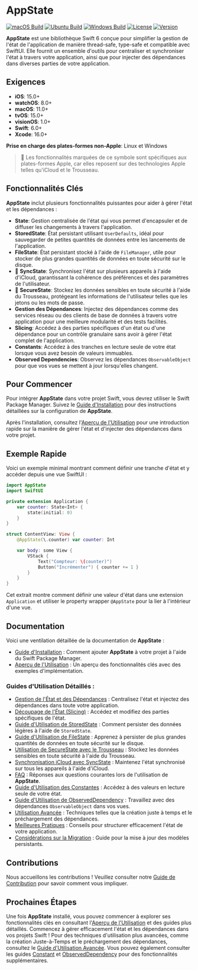 # AppState

[![macOS Build](https://img.shields.io/github/actions/workflow/status/0xLeif/AppState/macOS.yml?label=macOS&branch=main)](https://github.com/0xLeif/AppState/actions/workflows/macOS.yml)
[![Ubuntu Build](https://img.shields.io/github/actions/workflow/status/0xLeif/AppState/ubuntu.yml?label=Ubuntu&branch=main)](https://github.com/0xLeif/AppState/actions/workflows/ubuntu.yml)
[![Windows Build](https://img.shields.io/github/actions/workflow/status/0xLeif/AppState/windows.yml?label=Windows&branch=main)](https://github.com/0xLeif/AppState/actions/workflows/windows.yml)
[![License](https://img.shields.io/github/license/0xLeif/AppState)](https://github.com/0xLeif/AppState/blob/main/LICENSE)
[![Version](https://img.shields.io/github/v/release/0xLeif/AppState)](https://github.com/0xLeif/AppState/releases)

**AppState** est une bibliothèque Swift 6 conçue pour simplifier la gestion de l'état de l'application de manière thread-safe, type-safe et compatible avec SwiftUI. Elle fournit un ensemble d'outils pour centraliser et synchroniser l'état à travers votre application, ainsi que pour injecter des dépendances dans diverses parties de votre application.

## Exigences

- **iOS**: 15.0+
- **watchOS**: 8.0+
- **macOS**: 11.0+
- **tvOS**: 15.0+
- **visionOS**: 1.0+
- **Swift**: 6.0+
- **Xcode**: 16.0+

**Prise en charge des plates-formes non-Apple**: Linux et Windows

> 🍎 Les fonctionnalités marquées de ce symbole sont spécifiques aux plates-formes Apple, car elles reposent sur des technologies Apple telles qu'iCloud et le Trousseau.

## Fonctionnalités Clés

**AppState** inclut plusieurs fonctionnalités puissantes pour aider à gérer l'état et les dépendances :

- **State**: Gestion centralisée de l'état qui vous permet d'encapsuler et de diffuser les changements à travers l'application.
- **StoredState**: État persistant utilisant `UserDefaults`, idéal pour sauvegarder de petites quantités de données entre les lancements de l'application.
- **FileState**: État persistant stocké à l'aide de `FileManager`, utile pour stocker de plus grandes quantités de données en toute sécurité sur le disque.
- 🍎 **SyncState**: Synchronisez l'état sur plusieurs appareils à l'aide d'iCloud, garantissant la cohérence des préférences et des paramètres de l'utilisateur.
- 🍎 **SecureState**: Stockez les données sensibles en toute sécurité à l'aide du Trousseau, protégeant les informations de l'utilisateur telles que les jetons ou les mots de passe.
- **Gestion des Dépendances**: Injectez des dépendances comme des services réseau ou des clients de base de données à travers votre application pour une meilleure modularité et des tests facilités.
- **Slicing**: Accédez à des parties spécifiques d'un état ou d'une dépendance pour un contrôle granulaire sans avoir à gérer l'état complet de l'application.
- **Constants**: Accédez à des tranches en lecture seule de votre état lorsque vous avez besoin de valeurs immuables.
- **Observed Dependencies**: Observez les dépendances `ObservableObject` pour que vos vues se mettent à jour lorsqu'elles changent.

## Pour Commencer

Pour intégrer **AppState** dans votre projet Swift, vous devrez utiliser le Swift Package Manager. Suivez le [Guide d'Installation](documentation/fr/installation.md) pour des instructions détaillées sur la configuration de **AppState**.

Après l'installation, consultez l'[Aperçu de l'Utilisation](documentation/fr/usage-overview.md) pour une introduction rapide sur la manière de gérer l'état et d'injecter des dépendances dans votre projet.

## Exemple Rapide

Voici un exemple minimal montrant comment définir une tranche d'état et y accéder depuis une vue SwiftUI :

```swift
import AppState
import SwiftUI

private extension Application {
    var counter: State<Int> {
        state(initial: 0)
    }
}

struct ContentView: View {
    @AppState(\.counter) var counter: Int

    var body: some View {
        VStack {
            Text("Compteur: \(counter)")
            Button("Incrémenter") { counter += 1 }
        }
    }
}
```

Cet extrait montre comment définir une valeur d'état dans une extension `Application` et utiliser le property wrapper `@AppState` pour la lier à l'intérieur d'une vue.

## Documentation

Voici une ventilation détaillée de la documentation de **AppState** :

- [Guide d'Installation](documentation/fr/installation.md) : Comment ajouter **AppState** à votre projet à l'aide du Swift Package Manager.
- [Aperçu de l'Utilisation](documentation/fr/usage-overview.md) : Un aperçu des fonctionnalités clés avec des exemples d'implémentation.

### Guides d'Utilisation Détaillés :

- [Gestion de l'État et des Dépendances](documentation/fr/usage-state-dependency.md) : Centralisez l'état et injectez des dépendances dans toute votre application.
- [Découpage de l'État (Slicing)](documentation/fr/usage-slice.md) : Accédez et modifiez des parties spécifiques de l'état.
- [Guide d'Utilisation de StoredState](documentation/fr/usage-storedstate.md) : Comment persister des données légères à l'aide de `StoredState`.
- [Guide d'Utilisation de FileState](documentation/fr/usage-filestate.md) : Apprenez à persister de plus grandes quantités de données en toute sécurité sur le disque.
- [Utilisation de SecureState avec le Trousseau](documentation/fr/usage-securestate.md) : Stockez les données sensibles en toute sécurité à l'aide du Trousseau.
- [Synchronisation iCloud avec SyncState](documentation/fr/usage-syncstate.md) : Maintenez l'état synchronisé sur tous les appareils à l'aide d'iCloud.
- [FAQ](documentation/fr/faq.md) : Réponses aux questions courantes lors de l'utilisation de **AppState**.
- [Guide d'Utilisation des Constantes](documentation/fr/usage-constant.md) : Accédez à des valeurs en lecture seule de votre état.
- [Guide d'Utilisation de ObservedDependency](documentation/fr/usage-observeddependency.md) : Travaillez avec des dépendances `ObservableObject` dans vos vues.
- [Utilisation Avancée](documentation/fr/advanced-usage.md) : Techniques telles que la création juste à temps et le préchargement des dépendances.
- [Meilleures Pratiques](documentation/fr/best-practices.md) : Conseils pour structurer efficacement l'état de votre application.
- [Considérations sur la Migration](documentation/fr/migration-considerations.md) : Guide pour la mise à jour des modèles persistants.

## Contributions

Nous accueillons les contributions ! Veuillez consulter notre [Guide de Contribution](documentation/fr/contributing.md) pour savoir comment vous impliquer.

## Prochaines Étapes

Une fois **AppState** installé, vous pouvez commencer à explorer ses fonctionnalités clés en consultant l'[Aperçu de l'Utilisation](documentation/fr/usage-overview.md) et des guides plus détaillés. Commencez à gérer efficacement l'état et les dépendances dans vos projets Swift ! Pour des techniques d'utilisation plus avancées, comme la création Juste-à-Temps et le préchargement des dépendances, consultez le [Guide d'Utilisation Avancée](documentation/fr/advanced-usage.md). Vous pouvez également consulter les guides [Constant](documentation/fr/usage-constant.md) et [ObservedDependency](documentation/fr/usage-observeddependency.md) pour des fonctionnalités supplémentaires.
